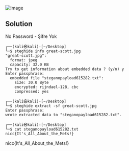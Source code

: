 ![image](https://user-images.githubusercontent.com/88983987/224793504-c0791c78-145e-4374-b53c-43a9c1d0a2c7.png)

## Solution
No Password - Şifre Yok
```
┌──(kali㉿kali)-[~/Desktop]
└─$ steghide info great-scott.jpg
"great-scott.jpg":
  format: jpeg
  capacity: 32.0 KB
Try to get information about embedded data ? (y/n) y
Enter passphrase: 
  embedded file "steganopayload615282.txt":
    size: 30.0 Byte
    encrypted: rijndael-128, cbc
    compressed: yes
                                                                                                                                                                         
┌──(kali㉿kali)-[~/Desktop]
└─$ steghide extract -sf great-scott.jpg 
Enter passphrase: 
wrote extracted data to "steganopayload615282.txt".
                                                                                                                                                                         
┌──(kali㉿kali)-[~/Desktop]
└─$ cat steganopayload615282.txt 
nicc{It's_All_About_the_Mets!} 
```

nicc{It's_All_About_the_Mets!} 
